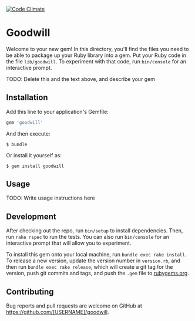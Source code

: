[![Code Climate](https://codeclimate.com/github/dudemcbacon/goodwill/badges/gpa.svg)](https://codeclimate.com/github/dudemcbacon/goodwill)

# Goodwill

Welcome to your new gem! In this directory, you'll find the files you need to be able to package up your Ruby library into a gem. Put your Ruby code in the file `lib/goodwill`. To experiment with that code, run `bin/console` for an interactive prompt.

TODO: Delete this and the text above, and describe your gem

## Installation

Add this line to your application's Gemfile:

```ruby
gem 'goodwill'
```

And then execute:

    $ bundle

Or install it yourself as:

    $ gem install goodwill

## Usage

TODO: Write usage instructions here

## Development

After checking out the repo, run `bin/setup` to install dependencies. Then, run `rake rspec` to run the tests. You can also run `bin/console` for an interactive prompt that will allow you to experiment.

To install this gem onto your local machine, run `bundle exec rake install`. To release a new version, update the version number in `version.rb`, and then run `bundle exec rake release`, which will create a git tag for the version, push git commits and tags, and push the `.gem` file to [rubygems.org](https://rubygems.org).

## Contributing

Bug reports and pull requests are welcome on GitHub at https://github.com/[USERNAME]/goodwill.

